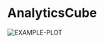 # AnalyticsCube

<img src="https://raw.githubusercontent.com/Bmbus/DiscordAnalytica/blob/rewrite/examples/botlogo.png" alt="EXAMPLE-PLOT"> 